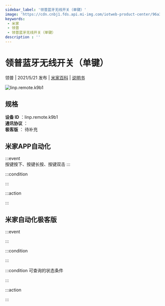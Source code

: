```yaml
---
sidebar_label: '领普蓝牙无线开关（单键）'
image: 'https://cdn.cnbj1.fds.api.mi-img.com/iotweb-product-center/96a3526ae2105db7328522bdccf42ed6_拟物图标常态（单键）.png?GalaxyAccessKeyId=AKVGLQWBOVIRQ3XLEW&Expires=9223372036854775807&Signature=wC6xgAa2X/3jRs+m1RLT/f2dPtU='
keywords: 
 - 米家
 - 领普
 - 领普蓝牙无线开关（单键）
description : ''
---
```

# 领普蓝牙无线开关（单键）

领普 | 2021/5/21 发布 | [米家百科](https://home.mi.com/webapp/content/baike/product/index.html?model=linp.remote.k9b1) | [说明书](https://home.mi.com/views/introduction.html?model=linp.remote.k9b1&region=cn)

![linp.remote.k9b1](https://cdn.cnbj1.fds.api.mi-img.com/iotweb-product-center/96a3526ae2105db7328522bdccf42ed6_拟物图标常态（单键）.png?GalaxyAccessKeyId=AKVGLQWBOVIRQ3XLEW&Expires=9223372036854775807&Signature=wC6xgAa2X/3jRs+m1RLT/f2dPtU=)

## 规格  
> 
**设备 ID** ：linp.remote.k9b1  
**通讯协议** ：  
**极客版**  ： 待补充 


## 米家APP自动化  

:::event  
按键按下、按键长按、按键双击
:::

:::condition  

:::

:::action   

:::

## 米家自动化极客版  

:::event  

:::

:::condition  

:::

:::condition 可查询的状态条件  

:::

:::action  

:::

        

